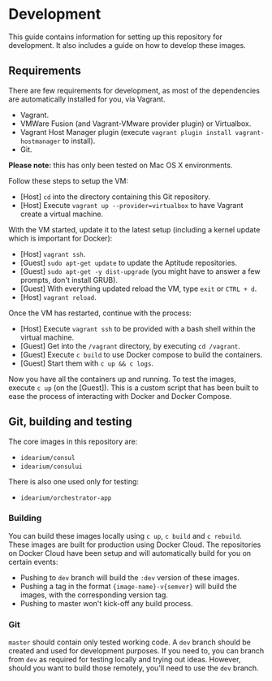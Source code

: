 # Development

This guide contains information for setting up this repository for development. It also includes a guide on how to develop these images.

## Requirements

There are few requirements for development, as most of the dependencies are automatically installed for you, via Vagrant.

- Vagrant.
- VMWare Fusion (and Vagrant-VMware provider plugin) or Virtualbox.
- Vagrant Host Manager plugin (execute `vagrant plugin install vagrant-hostmanager` to install).
- Git.

__Please note:__ this has only been tested on Mac OS X environments.

Follow these steps to setup the VM:

- [Host]    `cd` into the directory containing this Git repository.
- [Host]    Execute `vagrant up --provider=virtualbox` to have Vagrant create a virtual machine.

With the VM started, update it to the latest setup (including a kernel update which is important for Docker):

- [Host]    `vagrant ssh`.
- [Guest]   `sudo apt-get update` to update the Aptitude repositories.
- [Guest]   `sudo apt-get -y dist-upgrade` (you might have to answer a few prompts, don't install GRUB).
- [Guest]   With everything updated reload the VM, type `exit` or `CTRL + d`.
- [Host]    `vagrant reload`.

Once the VM has restarted, continue with the process:

- [Host]    Execute `vagrant ssh` to be provided with a bash shell within the virtual machine.
- [Guest]   Get into the `/vagrant` directory, by executing `cd /vagrant`.
- [Guest]   Execute `c build` to use Docker compose to build the containers.
- [Guest]   Start them with `c up && c logs`.

Now you have all the containers up and running. To test the images, execute `c up` (on the [Guest]). This is a custom script that has been built to ease the process of interacting with Docker and Docker Compose.

## Git, building and testing

The core images in this repository are:

- `idearium/consul`
- `idearium/consului`

There is also one used only for testing:

- `idearium/orchestrator-app`

### Building

You can build these images locally using `c up`, `c build` and `c rebuild`. These images are built for production using Docker Cloud. The repositories on Docker Cloud have been setup and will automatically build for you on certain events:

- Pushing to `dev` branch will build the `:dev` version of these images.
- Pushing a tag in the format `{image-name}-v{semver}` will build the images, with the corresponding version tag.
- Pushing to master won't kick-off any build process.

### Git

`master` should contain only tested working code. A `dev` branch should be created and used for development purposes. If you need to, you can branch from `dev` as required for testing locally and trying out ideas. However, should you want to build those remotely, you'll need to use the `dev` branch.
